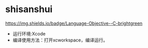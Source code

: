 # shisanshui
https://img.shields.io/badge/Language-Objective--C-brightgreen
- 运行环境:Xcode
- 编译使用方法：打开xcworkspace，编译运行。

 
